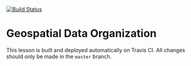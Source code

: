 [![Build Status](https://travis-ci.org/datacarpentry/organization-geospatial-intro.svg?branch=master)](https://travis-ci.org/datacarpentry/organization-geospatial-intro)

# Geospatial Data Organization

This lesson is built and deployed automatically on Travis CI. All changes should only be made in the `master` branch.

